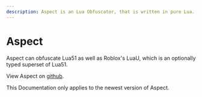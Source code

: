 ```yaml
---
description: Aspect is an Lua Obfuscator, that is written in pure Lua.
---
```


# Aspect

Aspect can obfuscate Lua51 as well as Roblox's LuaU, which is an optionally typed superset of Lua51.

View Aspect on [github](https://github.com/levno-710/Aspect).

This Documentation only applies to the newest version of Aspect.
